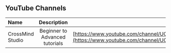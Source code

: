 ## YouTube Channels
| Name                                | Description                                          | Link                                                 |
|:----------------------------------- |:----------------------------------------------------:| ----------------------------------------------------:|
| CrossMind Studio | Beginner to Advanced tutorials| [https://www.youtube.com/channel/UCHihootMqyGz175gqOPahtw](https://www.youtube.com/channel/UCHihootMqyGz175gqOPahtw)
